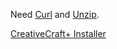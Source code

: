 Need [Curl](https://curl.se/download.html) and [Unzip](http://stahlworks.com/dev/?tool=zipunzip).

[CreativeCraft+ Installer](https://gist.github.com/MisileLab/37a50c29cb813e57a40730496d9c08af)
